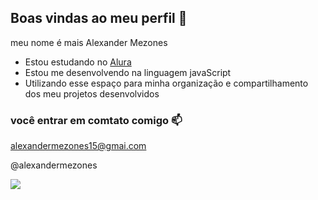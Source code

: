 ## Boas vindas ao meu perfil 💙

meu nome é mais Alexander Mezones

- Estou estudando no [Alura](https://www.alura.com.br)
- Estou me desenvolvendo na linguagem javaScript
- Utilizando esse espaço para minha organização e compartilhamento dos meu projetos desenvolvidos

### você entrar em comtato comigo 📫

alexandermezones15@gmai.com

@alexandermezones

![](https://media1.tenor.com/m/kPBGULXYKz8AAAAC/%D8%A7%D9%84%D9%86%D8%B5%D8%B1-ronaldo-al-nassr.gif)
